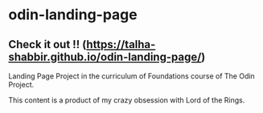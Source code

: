 # odin-landing-page

## Check it out !! (https://talha-shabbir.github.io/odin-landing-page/)

Landing Page Project in the curriculum of Foundations course of The Odin Project. 

This content is a product of my crazy obsession with Lord of the Rings.

